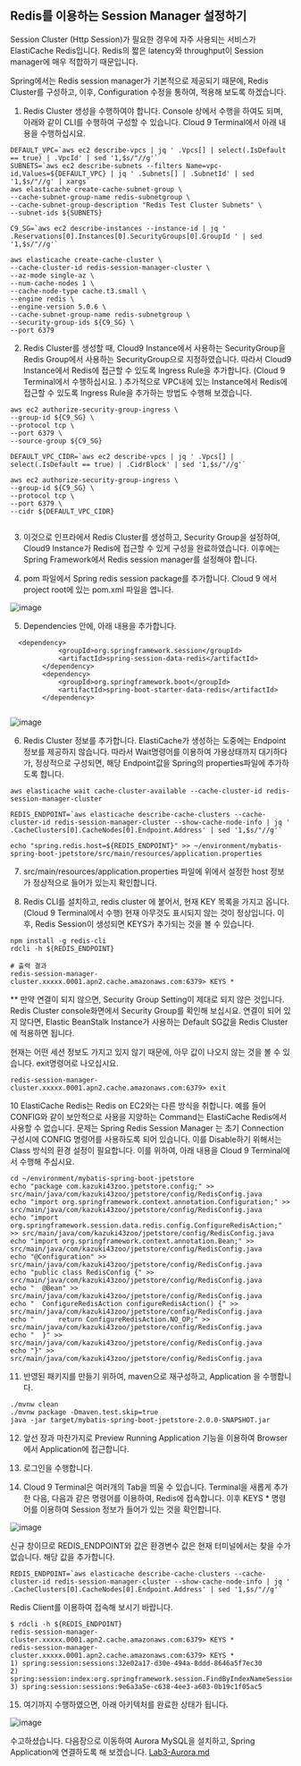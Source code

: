 ## Redis를 이용하는 Session Manager 설정하기

Session Cluster (Http Session)가 필요한 경우에 자주 사용되는 서비스가 ElastiCache Redis입니다. Redis의 짧은 latency와 throughput이 Session manager에 매우 적합하기 때문입니다. 

Spring에서는 Redis session manager가 기본적으로 제공되기 때문에, Redis Cluster를 구성하고, 이후, Configuration 수정을 통하여, 적용해 보도록 하겠습니다. 

1. Redis Cluster 생성을 수행하여야 합니다. Console 상에서 수행을 하여도 되며, 아래와 같이 CLI를 수행하여 구성할 수 있습니다. 
 Cloud 9 Terminal에서 아래 내용을 수행하십시요. 
 
```
DEFAULT_VPC=`aws ec2 describe-vpcs | jq ' .Vpcs[] | select(.IsDefault == true) | .VpcId' | sed '1,$s/"//g'`
SUBNETS=`aws ec2 describe-subnets --filters Name=vpc-id,Values=${DEFAULT_VPC} | jq ' .Subnets[] | .SubnetId' | sed '1,$s/"//g' | xargs`
aws elasticache create-cache-subnet-group \
--cache-subnet-group-name redis-subnetgroup \
--cache-subnet-group-description "Redis Test Cluster Subnets" \
--subnet-ids ${SUBNETS}

C9_SG=`aws ec2 describe-instances --instance-id | jq ' .Reservations[0].Instances[0].SecurityGroups[0].GroupId ' | sed '1,$s/"//g'`

aws elasticache create-cache-cluster \
--cache-cluster-id redis-session-manager-cluster \
--az-mode single-az \
--num-cache-nodes 1 \
--cache-node-type cache.t3.small \
--engine redis \
--engine-version 5.0.6 \
--cache-subnet-group-name redis-subnetgroup \
--security-group-ids ${C9_SG} \
--port 6379
```

2. Redis Cluster를 생성할 때, Cloud9 Instance에서 사용하는 SecurityGroup을 Redis Group에서 사용하는 SecurityGroup으로 지정하였습니다. 
   따라서 Cloud9 Instance에서 Redis에 접근할 수 있도록 Ingress Rule을 추가합니다. 
   (Cloud 9 Terminal에서 수행하십시요. ) 
   추가적으로 VPC내에 있는 Instance에서 Redis에 접근할 수 있도록 Ingress Rule을 추가하는 방법도 수행해 보겠습니다.
   
```
aws ec2 authorize-security-group-ingress \
--group-id ${C9_SG} \
--protocol tcp \
--port 6379 \
--source-group ${C9_SG}

DEFAULT_VPC_CIDR=`aws ec2 describe-vpcs | jq ' .Vpcs[] | select(.IsDefault == true) | .CidrBlock' | sed '1,$s/"//g'`

aws ec2 authorize-security-group-ingress \
--group-id ${C9_SG} \
--protocol tcp \
--port 6379 \
--cidr ${DEFAULT_VPC_CIDR}


```

3. 이것으로 인프라에서 Redis Cluster를 생성하고, Security Group을 설정하여, Cloud9 Instance가 Redis에 접근할 수 있게 구성을 완료하였습니다. 
  이후에는 Spring Framework에서 Redis session manager를 설정해야 합니다. 

4. pom 파일에서 Spring redis session package를 추가합니다. Cloud 9 에서 project root에 있는 pom.xml 파일을 엽니다. 

![image](https://user-images.githubusercontent.com/9047122/85365998-6b027600-b561-11ea-816d-02f1b24c9e4b.png)

5. Dependencies 안에, 아래 내용을 추가합니다. 

```
  <dependency>
			<groupId>org.springframework.session</groupId>
			<artifactId>spring-session-data-redis</artifactId>
		</dependency>
		<dependency>
			<groupId>org.springframework.boot</groupId>
			<artifactId>spring-boot-starter-data-redis</artifactId>
		</dependency>
  
```

![image](https://user-images.githubusercontent.com/9047122/85366344-20352e00-b562-11ea-834a-1e73ebbe5230.png)

6. Redis Cluster 정보를 추가합니다. ElastiCache가 생성하는 도중에는 Endpoint 정보를 제공하지 않습니다. 따라서 Wait명령어를 이용하여 가용상태까지 대기하다가, 정상적으로 구성되면, 해당 Endpoint값을 Spring의 properties파일에 추가하도록 합니다. 

```
aws elasticache wait cache-cluster-available --cache-cluster-id redis-session-manager-cluster

REDIS_ENDPOINT=`aws elasticache describe-cache-clusters --cache-cluster-id redis-session-manager-cluster --show-cache-node-info | jq ' .CacheClusters[0].CacheNodes[0].Endpoint.Address' | sed '1,$s/"//g'`

echo "spring.redis.host=${REDIS_ENDPOINT}" >> ~/environment/mybatis-spring-boot-jpetstore/src/main/resources/application.properties

```

7. src/main/resources/application.properties 파일에 위에서 설정한 host 정보가 정상적으로 들어가 있는지 확인합니다. 

8. Redis CLI를 설치하고, redis cluster 에 붙어서, 현재 KEY 목록을 가지고 옵니다. (Cloud 9 Terminal에서 수행) 현재 아무것도 표시되지 않는 것이 정상입니다.
   이후, Redis Session이 생성되면 KEYS가 추가되는 것을 볼 수 있습니다. 

```
npm install -g redis-cli
rdcli -h ${REDIS_ENDPOINT}

# 출력 결과
redis-session-manager-cluster.xxxxx.0001.apn2.cache.amazonaws.com:6379> KEYS *

```

** 만약 연결이 되지 않으면, Security Group Setting이 제대로 되지 않은 것입니다. Redis Cluster console화면에서 Security Group를 확인해 보십시요. 연결이 되어 있지 않다면, Elastic BeanStalk Instance가 사용하는 Default SG값을 Redis Cluster에 적용하면 됩니다. 

현재는 어떤 세션 정보도 가지고 있지 않기 때문에, 아무 값이 나오지 않는 것을 볼 수 있습니다. exit명령어로 나오십시요. 

```
redis-session-manager-cluster.xxxxx.0001.apn2.cache.amazonaws.com:6379> exit
```

10 ElastiCache Redis는 Redis on EC2와는 다른 방식을 취합니다. 예를 들어 CONFIG와 같이 보안적으로 사용을 지양하는 Command는 ElastiCache Redis에서 사용할 수 없습니다. 문제는 Spring Redis Session Manager 는 초기 Connection 구성시에 CONFIG 명령어를 사용하도록 되어 있습니다. 이를 Disable하기 위해서는 Class 방식의 환경 설정이 필요합니다. 이를 위하여, 아래 내용을 Cloud 9 Terminal에서 수행해 주십시요. 

```
cd ~/environment/mybatis-spring-boot-jpetstore
echo "package com.kazuki43zoo.jpetstore.config;" >> src/main/java/com/kazuki43zoo/jpetstore/config/RedisConfig.java
echo "import org.springframework.context.annotation.Configuration;" >> src/main/java/com/kazuki43zoo/jpetstore/config/RedisConfig.java
echo "import org.springframework.session.data.redis.config.ConfigureRedisAction;" >> src/main/java/com/kazuki43zoo/jpetstore/config/RedisConfig.java
echo "import org.springframework.context.annotation.Bean;" >> src/main/java/com/kazuki43zoo/jpetstore/config/RedisConfig.java
echo "@Configuration" >> src/main/java/com/kazuki43zoo/jpetstore/config/RedisConfig.java
echo "public class RedisConfig {" >> src/main/java/com/kazuki43zoo/jpetstore/config/RedisConfig.java
echo "	@Bean" >> src/main/java/com/kazuki43zoo/jpetstore/config/RedisConfig.java
echo "	ConfigureRedisAction configureRedisAction() {" >> src/main/java/com/kazuki43zoo/jpetstore/config/RedisConfig.java
echo "		return ConfigureRedisAction.NO_OP;" >> src/main/java/com/kazuki43zoo/jpetstore/config/RedisConfig.java
echo "	}" >> src/main/java/com/kazuki43zoo/jpetstore/config/RedisConfig.java
echo "}" >> src/main/java/com/kazuki43zoo/jpetstore/config/RedisConfig.java

```

11. 반영된 패키지를 만들기 위하여, maven으로 재구성하고, Application 을 수행합니다.

```
./mvnw clean 
./mvnw package -Dmaven.test.skip=true
java -jar target/mybatis-spring-boot-jpetstore-2.0.0-SNAPSHOT.jar

```

12. 앞선 장과 마찬가지로 Preview Running Application 기능을 이용하여 Browser에서 Application에 접근합니다. 

13. 로그인을 수행합니다. 

14. Cloud 9 Terminal은 여러개의 Tab을 띄울 수 있습니다. Terminal을 새롭게 추가한 다음, 다음과 같은 명령어를 이용하여, Redis에 접속합니다. 이후 KEYS * 명령어를 이용하여 Session 정보가 들어가 있는 것을 확인합니다. 

![image](https://user-images.githubusercontent.com/9047122/85806760-f6ab1b00-b78a-11ea-95c2-61c48f19c245.png)

신규 창이므로 REDIS_ENDPOINT와 값은 환경변수 값은 현재 터미널에서는 찾을 수가 없습니다. 해당 값을 추가합니다. 

```
REDIS_ENDPOINT=`aws elasticache describe-cache-clusters --cache-cluster-id redis-session-manager-cluster --show-cache-node-info | jq ' .CacheClusters[0].CacheNodes[0].Endpoint.Address' | sed '1,$s/"//g'`
```

Redis Client를 이용하여 접속해 보시기 바랍니다. 
```
$ rdcli -h ${REDIS_ENDPOINT}
redis-session-manager-cluster.xxxxx.0001.apn2.cache.amazonaws.com:6379> KEYS *
redis-session-manager-cluster.xxxxx.0001.apn2.cache.amazonaws.com:6379> KEYS *
1) spring:session:sessions:32e02a17-d30e-494a-8ddd-8646a5f7ec30
2) spring:session:index:org.springframework.session.FindByIndexNameSessionRepository.PRINCIPAL_NAME_INDEX_NAME:honggildong
3) spring:session:sessions:9e6a3a5e-c638-4ee3-a603-0b19c1f05ac5

```

15. 여기까지 수행하였으면, 아래 아키텍처를 완료한 상태가 됩니다. 

![image](https://user-images.githubusercontent.com/9047122/85513558-18df5480-b636-11ea-8878-83e56e4a3787.png)


수고하셨습니다. 다음장으로 이동하여 Aurora MySQL을 설치하고, Spring Application에 연결하도록 해 보겠습니다. [Lab3-Aurora.md](Lab3-Aurora.md)
